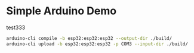 # Simple Arduino Demo
test333

```bash
arduino-cli compile -b esp32:esp32:esp32 --output-dir ./build/
arduino-cli upload -b esp32:esp32:esp32 -p COM3 --input-dir ./build/
```
